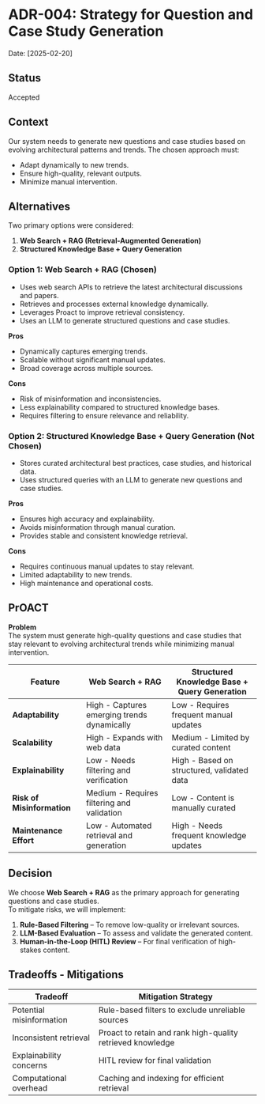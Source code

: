 # ADR-004: Strategy for Question and Case Study Generation

Date: [2025-02-20]  

## Status  

Accepted  

## Context  

Our system needs to generate new questions and case studies based on evolving architectural patterns and trends. The chosen approach must:  

- Adapt dynamically to new trends.  
- Ensure high-quality, relevant outputs.  
- Minimize manual intervention.  

## Alternatives  

Two primary options were considered:  

1. **Web Search + RAG (Retrieval-Augmented Generation)**  
2. **Structured Knowledge Base + Query Generation**  

### Option 1: Web Search + RAG (Chosen)  

- Uses web search APIs to retrieve the latest architectural discussions and papers.  
- Retrieves and processes external knowledge dynamically.  
- Leverages Proact to improve retrieval consistency.  
- Uses an LLM to generate structured questions and case studies.  

**Pros**  

- Dynamically captures emerging trends.  
- Scalable without significant manual updates.  
- Broad coverage across multiple sources.  

**Cons**  

- Risk of misinformation and inconsistencies.  
- Less explainability compared to structured knowledge bases.  
- Requires filtering to ensure relevance and reliability.  

### Option 2: Structured Knowledge Base + Query Generation (Not Chosen)  

- Stores curated architectural best practices, case studies, and historical data.  
- Uses structured queries with an LLM to generate new questions and case studies.  

**Pros**  

- Ensures high accuracy and explainability.  
- Avoids misinformation through manual curation.  
- Provides stable and consistent knowledge retrieval.  

**Cons**  

- Requires continuous manual updates to stay relevant.  
- Limited adaptability to new trends.  
- High maintenance and operational costs.  

## PrOACT  

**Problem**  
The system must generate high-quality questions and case studies that stay relevant to evolving architectural trends while minimizing manual intervention.  

| Feature                 | Web Search + RAG                                  | Structured Knowledge Base + Query Generation |
|-------------------------|--------------------------------------------------|---------------------------------------------|
| **Adaptability**        | High - Captures emerging trends dynamically     | Low - Requires frequent manual updates     |
| **Scalability**         | High - Expands with web data                     | Medium - Limited by curated content        |
| **Explainability**      | Low - Needs filtering and verification           | High - Based on structured, validated data |
| **Risk of Misinformation** | Medium - Requires filtering and validation  | Low - Content is manually curated          |
| **Maintenance Effort**  | Low - Automated retrieval and generation        | High - Needs frequent knowledge updates    |

## Decision  

We choose **Web Search + RAG** as the primary approach for generating questions and case studies.  
To mitigate risks, we will implement:  

1. **Rule-Based Filtering** – To remove low-quality or irrelevant sources.  
2. **LLM-Based Evaluation** – To assess and validate the generated content.  
3. **Human-in-the-Loop (HITL) Review** – For final verification of high-stakes content.  

## Tradeoffs - Mitigations  

| Tradeoff                      | Mitigation Strategy |
|--------------------------------|---------------------|
| Potential misinformation      | Rule-based filters to exclude unreliable sources |
| Inconsistent retrieval        | Proact to retain and rank high-quality retrieved knowledge |
| Explainability concerns       | HITL review for final validation |
| Computational overhead        | Caching and indexing for efficient retrieval |
